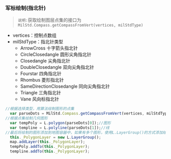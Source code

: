 ### 军标绘制(指北针)
> `说明:`获取绘制图层点集的接口为`MilStd.Compass.getCompassFromVert(vertices, milStdType)`
* vertices：控制点数组
* milStdType：指北针类型
  + ArrowCross 十字箭头指北针
  + CircleClosedangle 圆形尖角指北针
  + Closedangle 尖角指北针
  + DoubleClosedangle 双向尖角指北针
  + Fourstar 四角指北针
  + Rhombus 菱形指北针
  + SameDirectionClosedangle 同向尖角指北针
  + Triangle 三角指北针
  + Vane 风向标指北针

```javascript
//根据选择类型，用算法绘制图形的点集
  var parseDots = MilStd.Compass.getCompassFromVert(vertices, milStdType);
//根据点集绘制几何图形
  var tempPoly = L.polygon(parseDots[0]);//图形
  var templine = L.polyline(parseDots[1]);//线
//最后将绘制的图形添加到地图容器中，如果有多个图形，使用L.LayerGroup()的方式添加绘制图层，便于绘制图层管理
  this._PolygonLayer = new L.LayerGroup();
  map.addLayer(this._PolygonLayer);
  tempPoly.addTo(this._PolygonLayer);
  templine.addTo(this._PolygonLayer);
``` 